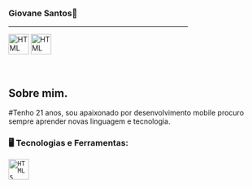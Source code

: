 <!--<img align="right" width="250px" style="margin-top:-20px" src="https://imgur.com/ZnmmRee.png">-->
</br>
</br>

### Giovane Santos👾

<div dsplay="inline-block">
        <hr width="70%" size="20" noshade> 
        <img align = "center" alt = "HTML" height = "40" width = "40" src = "https://imgur.com/eFLDvy5.png">
        <img align = "center" alt = "HTML" height = "40" width = "40" src = "https://imgur.com/nXqhCXa.png">
</div>

</br>
</br>

## Sobre mim.

#Tenho 21 anos, sou apaixonado por desenvolvimento mobile procuro sempre aprender novas linguagem e tecnologia.

### 🖥️ Tecnologias e Ferramentas: 
<code><img width="40px" src="https://cdn.jsdelivr.net/gh/devicons/devicon/icons/androidstudio/androidstudio-original.svg" title = "HTML5"/></code>



          

